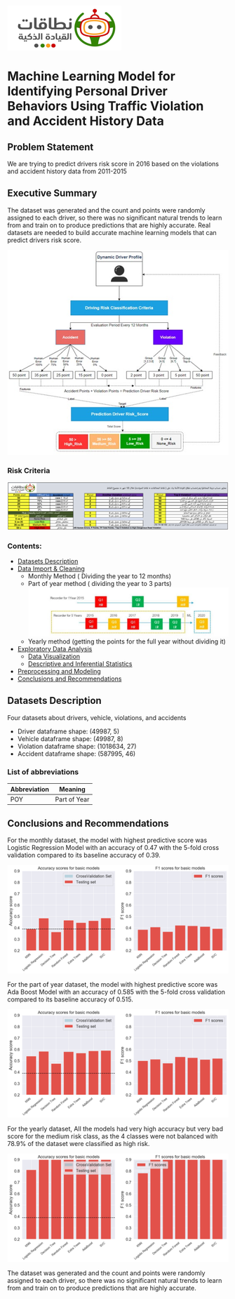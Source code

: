 ![](./Assets/logo.png)

# Machine Learning Model for Identifying Personal Driver Behaviors Using Traffic Violation and Accident History Data

## Problem Statement
We are trying to predict drivers risk score in 2016 based on the violations and accident history data from 2011-2015

## Executive Summary
The dataset was generated and the count and points were randomly assigned to each driver, so there was no significant natural trends to learn from and train on to produce predictions that are highly accurate. Real datasets are needed to build accurate machine learning models that can predict drivers risk score. 

![](./Assets/Dynamic_Driver_profile.jpeg)
### Risk Criteria
![](./Assets/Risk_Criteria.png)

### Contents:
- [Datasets Description](#Datasets_Description)
- [Data Import & Cleaning](#Data_Import_and_Cleaning)
	-    Monthly Method ( Dividing the year to 12 months)
	-    Part of year method ( dividing the year to 3 parts)
  ![](./Assets/POY_ML_model.jpeg)
  	-   Yearly method (getting the points for the full year without dividing it)
- [Exploratory Data Analysis](#Exploratory_Data_Analysis)
    - [Data Visualization](#Visualize_the_data)
    - [Descriptive and Inferential Statistics](#Descriptive_and_Inferential_Statistics)
- [Preprocessing and Modeling](#Preprocessing_and_Modeling)
- [Conclusions and Recommendations](#Conclusions_and_Recommendations)


<a name="Datasets_Description"></a>
## Datasets Description
Four datasets about drivers, vehicle, violations, and accidents

- Driver dataframe shape: (49987, 5)
- Vehicle dataframe shape: (49987, 8)
- Violation dataframe shape: (1018634, 27)
- Accident dataframe shape: (587995, 46)

### List of abbreviations

| Abbreviation     | Meaning |
|------------------|------|
| POY| Part of Year|


<a name="Conclusions_and_Recommendations"></a>
## Conclusions and Recommendations
For the monthly dataset, the model with highest predictive score was Logistic Regression Model with an accuracy of 0.47 with the 5-fold cross validation compared to its baseline accuracy of 0.39.

![](./Assets/Monthly_ML.png)

For the part of year dataset, the model with highest predictive score was Ada Boost Model with an accuracy of 0.585 with the 5-fold cross validation compared to its baseline accuracy of 0.515.

![](./Assets/Part_of_year_ML.png)


For the yearly dataset, All the models had very high accuracy but very bad score for the medium risk class, as the 4 classes were not balanced with 78.9% of the dataset were classified as high risk.

![](./Assets/Yearly_ML.png)


The dataset was generated and the count and points were randomly assigned to each driver, so there was no significant natural trends to learn from and train on to produce predictions that are highly accurate.

